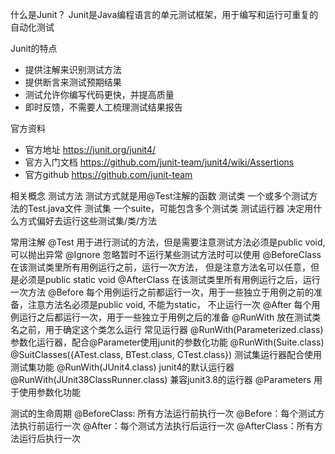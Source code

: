 什么是Junit？
Junit是Java编程语言的单元测试框架，用于编写和运行可重复的自动化测试

Junit的特点
- 提供注解来识别测试方法
- 提供断言来测试预期结果
- 测试允许你编写代码更快，并提高质量
- 即时反馈，不需要人工梳理测试结果报告

官方资料
- 官方地址
  https://junit.org/junit4/
- 官方入门文档
  https://github.com/junit-team/junit4/wiki/Assertions
- 官方github
  https://github.com/junit-team

相关概念
测试方法
测试方式就是用@Test注解的函数
测试类
一个或多个测试方法的Test.java文件
测试集
一个suite，可能包含多个测试类
测试运行器
决定用什么方式偏好去运行这些测试集/类/方法

常用注解
@Test
用于进行测试的方法，但是需要注意测试方法必须是public void, 可以抛出异常
@Ignore
忽略暂时不运行某些测试方法时可以使用
@BeforeClass
在该测试类里所有用例运行之前，运行一次方法， 但是注意方法名可以任意，但是必须是public static void
@AfterClass
在该测试类里所有用例运行之后，运行一次方法
@Before
每个用例运行之前都运行一次，用于一些独立于用例之前的准备，注意方法名必须是public void, 不能为static， 不止运行一次
@After
每个用例运行之后都运行一次，用于一些独立于用例之后的准备
@RunWith
放在测试类名之前，用于确定这个类怎么运行
常见运行器
@RunWith(Parameterized.class)
参数化运行器，配合@Parameter使用junit的参数化功能
@RunWith(Suite.class) @SuitClasses({ATest.class, BTest.class, CTest.class})
测试集运行器配合使用测试集功能
@RunWith(JUnit4.class)
junit4的默认运行器
@RunWith(JUnit38ClassRunner.class)
兼容junit3.8的运行器
@Parameters
用于使用参数化功能

测试的生命周期
@BeforeClass: 所有方法运行前执行一次
@Before：每个测试方法执行前运行一次
@After：每个测试方法执行后运行一次
@AfterClass：所有方法运行后执行一次